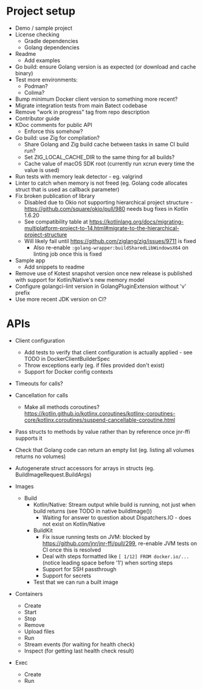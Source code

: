 # Project setup

* Demo / sample project
* License checking
  * Gradle dependencies
  * Golang dependencies
* Readme
  * Add examples
* Go build: ensure Golang version is as expected (or download and cache binary)
* Test more environments:
  * Podman?
  * Colima?
* Bump minimum Docker client version to something more recent?
* Migrate integration tests from main Batect codebase
* Remove "work in progress" tag from repo description
* Contributor guide
* KDoc comments for public API
  * Enforce this somehow?
* Go build: use Zig for compilation?
  * Share Golang and Zig build cache between tasks in same CI build run?
  * Set ZIG_LOCAL_CACHE_DIR to the same thing for all builds?
  * Cache value of macOS SDK root (currently run xcrun every time the value is used)
* Run tests with memory leak detector - eg. valgrind
* Linter to catch when memory is not freed (eg. Golang code allocates struct that is used as callback parameter)
* Fix broken publication of library
  * Disabled due to Okio not supporting hierarchical project structure - https://github.com/square/okio/pull/980 needs bug fixes in Kotlin 1.6.20
  * See compatibility table at https://kotlinlang.org/docs/migrating-multiplatform-project-to-14.html#migrate-to-the-hierarchical-project-structure
  * Will likely fail until https://github.com/ziglang/zig/issues/9711 is fixed
    * Also re-enable `:golang-wrapper:buildSharedLibWindowsX64` on linting job once this is fixed
* Sample app
  * Add snippets to readme
* Remove use of Kotest snapshot version once new release is published with support for Kotlin/Native's new memory model
* Configure golangci-lint version in GolangPluginExtension without 'v' prefix
* Use more recent JDK version on CI?

# APIs

* Client configuration
  * Add tests to verify that client configuration is actually applied - see TODO in DockerClientBuilderSpec
  * Throw exceptions early (eg. if files provided don't exist)
  * Support for Docker config contexts
* Timeouts for calls?
* Cancellation for calls
  * Make all methods coroutines? https://kotlin.github.io/kotlinx.coroutines/kotlinx-coroutines-core/kotlinx.coroutines/suspend-cancellable-coroutine.html
* Pass structs to methods by value rather than by reference once jnr-ffi supports it

* Check that Golang code can return an empty list (eg. listing all volumes returns no volumes)
* Autogenerate struct accessors for arrays in structs (eg. BuildImageRequest.BuildArgs)

* Images
  * Build
    * Kotlin/Native: Stream output while build is running, not just when build returns (see TODO in native buildImage())
      * Waiting for answer to question about Dispatchers.IO - does not exist on Kotlin/Native
    * BuildKit
      * Fix issue running tests on JVM: blocked by https://github.com/jnr/jnr-ffi/pull/299, re-enable JVM tests on CI once this is resolved
      * Deal with steps formatted like `[ 1/12] FROM docker.io/...` (notice leading space before '1') when sorting steps
      * Support for SSH passthrough
      * Support for secrets
    * Test that we can run a built image
* Containers
  * Create
  * Start
  * Stop
  * Remove
  * Upload files
  * Run
  * Stream events (for waiting for health check)
  * Inspect (for getting last health check result)
* Exec
  * Create
  * Run
